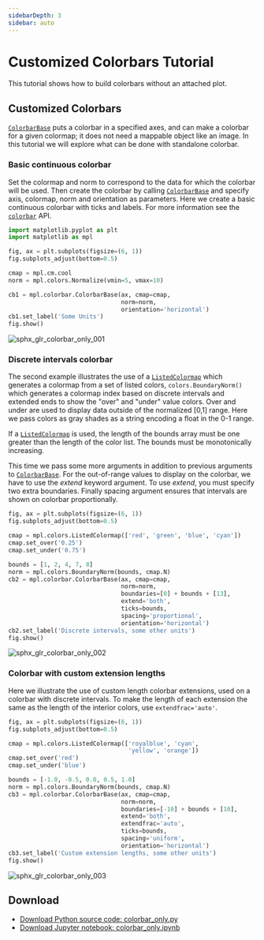 ```yaml
---
sidebarDepth: 3
sidebar: auto
---
```


# Customized Colorbars Tutorial

This tutorial shows how to build colorbars without an attached plot.

## Customized Colorbars

[``ColorbarBase``](https://matplotlib.orgapi/colorbar_api.html#matplotlib.colorbar.ColorbarBase) puts a colorbar in a specified axes,
and can make a colorbar for a given colormap; it does not need a mappable
object like an image. In this tutorial we will explore what can be done with
standalone colorbar.

### Basic continuous colorbar

Set the colormap and norm to correspond to the data for which the colorbar
will be used. Then create the colorbar by calling
[``ColorbarBase``](https://matplotlib.orgapi/colorbar_api.html#matplotlib.colorbar.ColorbarBase) and specify axis, colormap, norm
and orientation as parameters. Here we create a basic continuous colorbar
with ticks and labels. For more information see the
[``colorbar``](https://matplotlib.orgapi/colorbar_api.html#module-matplotlib.colorbar) API.

``` python
import matplotlib.pyplot as plt
import matplotlib as mpl

fig, ax = plt.subplots(figsize=(6, 1))
fig.subplots_adjust(bottom=0.5)

cmap = mpl.cm.cool
norm = mpl.colors.Normalize(vmin=5, vmax=10)

cb1 = mpl.colorbar.ColorbarBase(ax, cmap=cmap,
                                norm=norm,
                                orientation='horizontal')
cb1.set_label('Some Units')
fig.show()
```

![sphx_glr_colorbar_only_001](https://matplotlib.org/_images/sphx_glr_colorbar_only_001.png)

### Discrete intervals colorbar

The second example illustrates the use of a
[``ListedColormap``](https://matplotlib.orgapi/_as_gen/matplotlib.colors.ListedColormap.html#matplotlib.colors.ListedColormap) which generates a colormap from a
set of listed colors, ``colors.BoundaryNorm()`` which generates a colormap
index based on discrete intervals and extended ends to show the "over" and
"under" value colors. Over and under are used to display data outside of the
normalized [0,1] range. Here we pass colors as gray shades as a string
encoding a float in the 0-1 range.

If a [``ListedColormap``](https://matplotlib.orgapi/_as_gen/matplotlib.colors.ListedColormap.html#matplotlib.colors.ListedColormap) is used, the length of the
bounds array must be one greater than the length of the color list. The
bounds must be monotonically increasing.

This time we pass some more arguments in addition to previous arguments to
[``ColorbarBase``](https://matplotlib.orgapi/colorbar_api.html#matplotlib.colorbar.ColorbarBase). For the out-of-range values to
display on the colorbar, we have to use the *extend* keyword argument. To use
*extend*, you must specify two extra boundaries. Finally spacing argument
ensures that intervals are shown on colorbar proportionally.

``` python
fig, ax = plt.subplots(figsize=(6, 1))
fig.subplots_adjust(bottom=0.5)

cmap = mpl.colors.ListedColormap(['red', 'green', 'blue', 'cyan'])
cmap.set_over('0.25')
cmap.set_under('0.75')

bounds = [1, 2, 4, 7, 8]
norm = mpl.colors.BoundaryNorm(bounds, cmap.N)
cb2 = mpl.colorbar.ColorbarBase(ax, cmap=cmap,
                                norm=norm,
                                boundaries=[0] + bounds + [13],
                                extend='both',
                                ticks=bounds,
                                spacing='proportional',
                                orientation='horizontal')
cb2.set_label('Discrete intervals, some other units')
fig.show()
```

![sphx_glr_colorbar_only_002](https://matplotlib.org/_images/sphx_glr_colorbar_only_002.png)

### Colorbar with custom extension lengths

Here we illustrate the use of custom length colorbar extensions, used on a
colorbar with discrete intervals. To make the length of each extension the
same as the length of the interior colors, use ``extendfrac='auto'``.

``` python
fig, ax = plt.subplots(figsize=(6, 1))
fig.subplots_adjust(bottom=0.5)

cmap = mpl.colors.ListedColormap(['royalblue', 'cyan',
                                  'yellow', 'orange'])
cmap.set_over('red')
cmap.set_under('blue')

bounds = [-1.0, -0.5, 0.0, 0.5, 1.0]
norm = mpl.colors.BoundaryNorm(bounds, cmap.N)
cb3 = mpl.colorbar.ColorbarBase(ax, cmap=cmap,
                                norm=norm,
                                boundaries=[-10] + bounds + [10],
                                extend='both',
                                extendfrac='auto',
                                ticks=bounds,
                                spacing='uniform',
                                orientation='horizontal')
cb3.set_label('Custom extension lengths, some other units')
fig.show()
```

![sphx_glr_colorbar_only_003](https://matplotlib.org/_images/sphx_glr_colorbar_only_003.png)

## Download

- [Download Python source code: colorbar_only.py](https://matplotlib.org/_downloads/23690f47313380b801750e3adc4c317e/colorbar_only.py)
- [Download Jupyter notebook: colorbar_only.ipynb](https://matplotlib.org/_downloads/4d3eb6ad2b03a5eb988f576ea050f104/colorbar_only.ipynb)
        